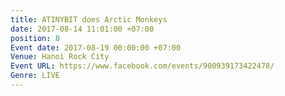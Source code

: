 ```yaml
---
title: ATINYBIT does Arctic Monkeys
date: 2017-08-14 11:01:00 +07:00
position: 8
Event date: 2017-08-19 00:00:00 +07:00
Venue: Hanoi Rock City
Event URL: https://www.facebook.com/events/900939173422478/
Genre: LIVE
---
```


